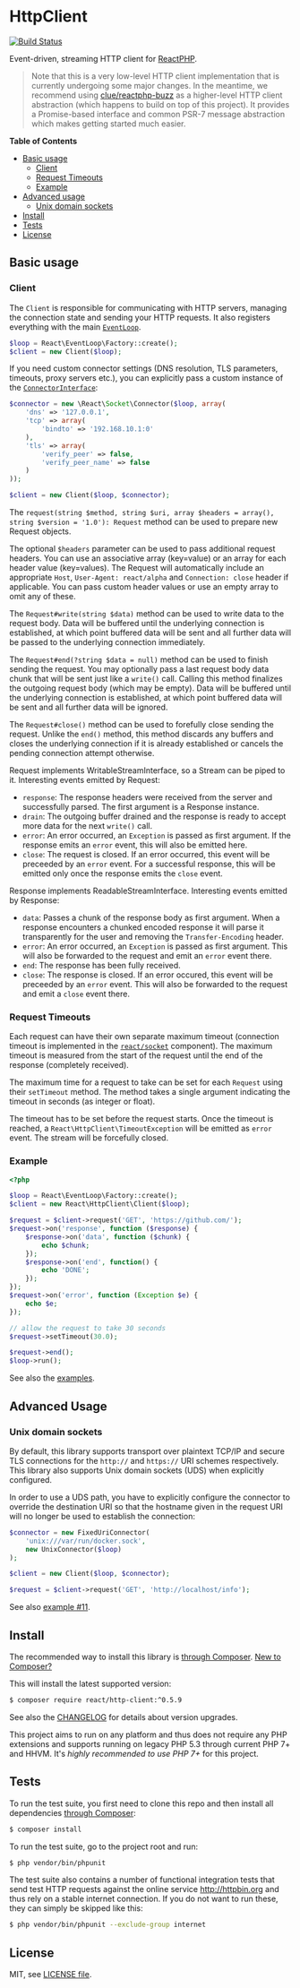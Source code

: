 # HttpClient

[![Build Status](https://travis-ci.org/reactphp/http-client.svg?branch=master)](https://travis-ci.org/reactphp/http-client)

Event-driven, streaming HTTP client for [ReactPHP](https://reactphp.org).

> Note that this is a very low-level HTTP client implementation that is currently
  undergoing some major changes. In the meantime, we recommend using
  [clue/reactphp-buzz](https://github.com/clue/reactphp-buzz) as a higher-level
  HTTP client abstraction (which happens to build on top of this project). It
  provides a Promise-based interface and common PSR-7 message abstraction which
  makes getting started much easier.

**Table of Contents**

* [Basic usage](#basic-usage)
  * [Client](#client)
  * [Request Timeouts](#request-timeouts)
  * [Example](#example)
* [Advanced usage](#advanced-usage)
  * [Unix domain sockets](#unix-domain-sockets)
* [Install](#install)
* [Tests](#tests)
* [License](#license)

## Basic usage

### Client

The `Client` is responsible for communicating with HTTP servers, managing the
connection state and sending your HTTP requests.
It also registers everything with the main [`EventLoop`](https://github.com/reactphp/event-loop#usage).

```php
$loop = React\EventLoop\Factory::create();
$client = new Client($loop);
```

If you need custom connector settings (DNS resolution, TLS parameters, timeouts,
proxy servers etc.), you can explicitly pass a custom instance of the
[`ConnectorInterface`](https://github.com/reactphp/socket#connectorinterface):

```php
$connector = new \React\Socket\Connector($loop, array(
    'dns' => '127.0.0.1',
    'tcp' => array(
        'bindto' => '192.168.10.1:0'
    ),
    'tls' => array(
        'verify_peer' => false,
        'verify_peer_name' => false
    )
));

$client = new Client($loop, $connector);
```

The `request(string $method, string $uri, array $headers = array(), string $version = '1.0'): Request`
method can be used to prepare new Request objects.

The optional `$headers` parameter can be used to pass additional request
headers.
You can use an associative array (key=value) or an array for each header value
(key=values).
The Request will automatically include an appropriate `Host`,
`User-Agent: react/alpha` and `Connection: close` header if applicable.
You can pass custom header values or use an empty array to omit any of these.

The `Request#write(string $data)` method can be used to
write data to the request body.
Data will be buffered until the underlying connection is established, at which
point buffered data will be sent and all further data will be passed to the
underlying connection immediately.

The `Request#end(?string $data = null)` method can be used to
finish sending the request.
You may optionally pass a last request body data chunk that will be sent just
like a `write()` call.
Calling this method finalizes the outgoing request body (which may be empty).
Data will be buffered until the underlying connection is established, at which
point buffered data will be sent and all further data will be ignored.

The `Request#close()` method can be used to
forefully close sending the request.
Unlike the `end()` method, this method discards any buffers and closes the
underlying connection if it is already established or cancels the pending
connection attempt otherwise.

Request implements WritableStreamInterface, so a Stream can be piped to it.
Interesting events emitted by Request:

* `response`: The response headers were received from the server and successfully
  parsed. The first argument is a Response instance.
* `drain`: The outgoing buffer drained and the response is ready to accept more
  data for the next `write()` call.
* `error`: An error occurred, an `Exception` is passed as first argument.
  If the response emits an `error` event, this will also be emitted here.
* `close`: The request is closed. If an error occurred, this event will be
  preceeded by an `error` event.
  For a successful response, this will be emitted only once the response emits
  the `close` event.

Response implements ReadableStreamInterface.
Interesting events emitted by Response:

* `data`: Passes a chunk of the response body as first argument.
  When a response encounters a chunked encoded response it will parse it
  transparently for the user and removing the `Transfer-Encoding` header.
* `error`: An error occurred, an `Exception` is passed as first argument.
  This will also be forwarded to the request and emit an `error` event there.
* `end`: The response has been fully received.
* `close`: The response is closed. If an error occured, this event will be
  preceeded by an `error` event.
  This will also be forwarded to the request and emit a `close` event there.

### Request Timeouts

Each request can have their own separate maximum timeout
(connection timeout is implemented in the [`react/socket`](https://github.com/reactphp/socket) component).
The maximum timeout is measured from the start of the request until the end of the response (completely received).

The maximum time for a request to take can be set for each `Request` using their `setTimeout` method.
The method takes a single argument indicating the timeout in seconds (as integer or float).

The timeout has to be set before the request starts.
Once the timeout is reached, a `React\HttpClient\TimeoutException` will be emitted as `error` event.
The stream will be forcefully closed.

### Example

```php
<?php

$loop = React\EventLoop\Factory::create();
$client = new React\HttpClient\Client($loop);

$request = $client->request('GET', 'https://github.com/');
$request->on('response', function ($response) {
    $response->on('data', function ($chunk) {
        echo $chunk;
    });
    $response->on('end', function() {
        echo 'DONE';
    });
});
$request->on('error', function (Exception $e) {
    echo $e;
});

// allow the request to take 30 seconds
$request->setTimeout(30.0); 

$request->end();
$loop->run();
```

See also the [examples](examples).

## Advanced Usage

### Unix domain sockets

By default, this library supports transport over plaintext TCP/IP and secure
TLS connections for the `http://` and `https://` URI schemes respectively.
This library also supports Unix domain sockets (UDS) when explicitly configured.

In order to use a UDS path, you have to explicitly configure the connector to
override the destination URI so that the hostname given in the request URI will
no longer be used to establish the connection:

```php
$connector = new FixedUriConnector(
    'unix:///var/run/docker.sock',
    new UnixConnector($loop)
);

$client = new Client($loop, $connector);

$request = $client->request('GET', 'http://localhost/info');
```

See also [example #11](examples/11-unix-domain-sockets.php).

## Install

The recommended way to install this library is [through Composer](https://getcomposer.org).
[New to Composer?](https://getcomposer.org/doc/00-intro.md)

This will install the latest supported version:

```bash
$ composer require react/http-client:^0.5.9
```

See also the [CHANGELOG](CHANGELOG.md) for details about version upgrades.

This project aims to run on any platform and thus does not require any PHP
extensions and supports running on legacy PHP 5.3 through current PHP 7+ and
HHVM.
It's *highly recommended to use PHP 7+* for this project.

## Tests

To run the test suite, you first need to clone this repo and then install all
dependencies [through Composer](https://getcomposer.org):

```bash
$ composer install
```

To run the test suite, go to the project root and run:

```bash
$ php vendor/bin/phpunit
```

The test suite also contains a number of functional integration tests that send
test HTTP requests against the online service http://httpbin.org and thus rely
on a stable internet connection.
If you do not want to run these, they can simply be skipped like this:

```bash
$ php vendor/bin/phpunit --exclude-group internet
```

## License

MIT, see [LICENSE file](LICENSE).
